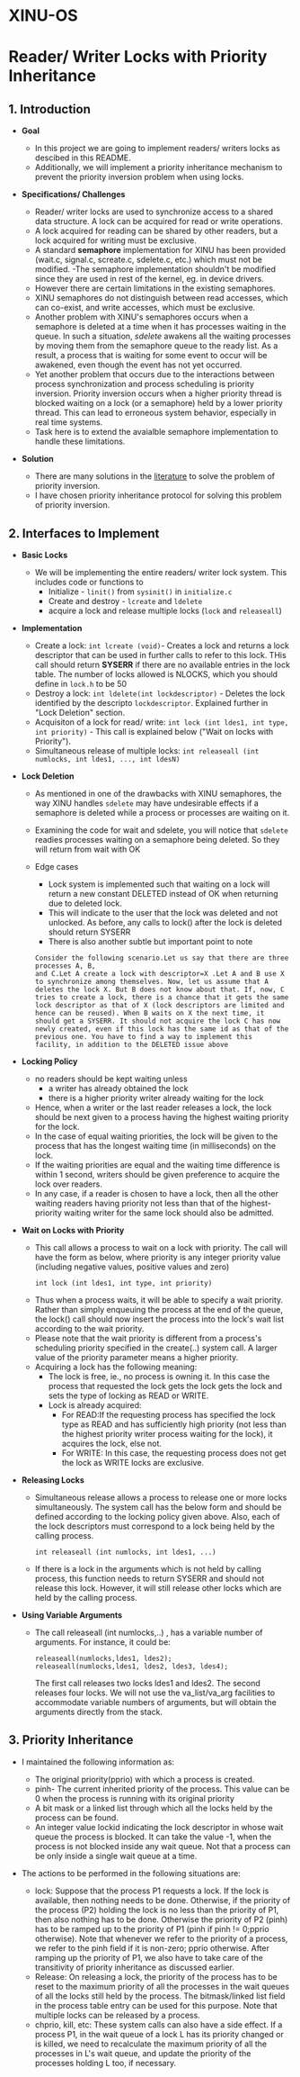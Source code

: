 # XINU-OS

# Reader/ Writer Locks with Priority Inheritance

## 1. Introduction

- **Goal**

  - In this project we are going to implement readers/ writers locks as descibed in this README.
  - Additionally, we will implement a priority inheritance mechanism to prevent the priority inversion problem when using locks.

- **Specifications/ Challenges**
  
  - Reader/ writer locks are used to synchronize access to a shared data structure. A lock can be acquired for read or write operations.
  - A lock acquired for reading can be shared by other readers, but a lock acquired for writing must be exclusive.
  - A standard **semaphore** implementation for XINU has been provided (wait.c, signal.c, screate.c, sdelete.c, etc.) which must not be modified.
  -The semaphore implementation shouldn't be modified since they are used in rest of the kernel, eg. in device drivers.
  - However there are certain limitations in the existing semaphores.
  - XINU semaphores do not distinguish between read accesses, which can co-exist, and write accesses, which must be exclusive.
  - Another problem with XINU's semaphores occurs when a semaphore is deleted at a time when it has processes waiting in the queue. In such a situation, *sdelete* awakens all the waiting processes by moving them from the semaphore queue to the ready list. As a result, a process that is waiting for some event to occur will be awakened, even though the event has not yet occurred.
  - Yet another problem that occurs due to the interactions between process synchronization and process scheduling is priority inversion. Priority inversion occurs when a higher priority thread is blocked waiting on a lock (or a semaphore) held by a lower priority thread. This can lead to erroneous system behavior, especially in real time systems.
  - Task here is to extend the avaialble semaphore implementation to handle these limitations.

- **Solution**
  - There are many solutions in the [literature](https://en.wikipedia.org/wiki/Priority_inversion) to solve the problem of priority inversion.
  - I have chosen priority inheritance protocol for solving this problem of priority inversion.

## 2. Interfaces to Implement

- **Basic Locks**
  
  - We will be implementing the entire readers/ writer lock system. This includes code or functions to 
    - Initialize - ```linit()``` from ```sysinit()``` in ```initialize.c```
    - Create and destroy - ```lcreate``` and ```ldelete```
    - acquire a lock and release multiple locks (```lock``` and ```releaseall```) 

-  **Implementation**

   - Create a lock: ```int lcreate (void)```- Creates a lock and returns a lock descriptor that can be used in further calls to refer to this lock. THis call should return **SYSERR** if there are no available entries in the lock table. The number of locks allowed is NLOCKS, which you should define in ```lock.h``` to be 50
   - Destroy a lock: ```int ldelete(int lockdescriptor)``` - Deletes the lock identified by the descripto ```lockdescriptor```. Explained further in "Lock Deletion" section.
   - Acquisiton of a lock for read/ write: ```int lock (int ldes1, int type, int priority)``` - This call is explained below ("Wait on locks with Priority").
   - Simultaneous release of multiple locks: ```int releaseall (int numlocks, int ldes1, ..., int ldesN)```

- **Lock Deletion**

  - As mentioned in one of the drawbacks with XINU semaphores, the way XINU handles ```sdelete``` may have undesirable effects if a semaphore is deleted while a process or processes are waiting on it.
  - Examining the code for wait and sdelete, you will notice that ```sdelete``` readies processes waiting on a semaphore being deleted. So they will return from wait with OK

  - Edge cases
    - Lock system is implemented such that waiting on a lock will return a new constant DELETED instead of OK when returning due to deleted lock.
    - This will indicate to the user that the lock was deleted and not unlocked. As before, any calls to lock() after the lock is deleted should return SYSERR
    - There is also another subtle but important point to note
    ```
    Consider the following scenario.Let us say that there are three processes A, B,
    and C.Let A create a lock with descriptor=X .Let A and B use X to synchronize among themselves. Now, let us assume that A
    deletes the lock X. But B does not know about that. If, now, C tries to create a lock, there is a chance that it gets the same lock descriptor as that of X (lock descriptors are limited and hence can be reused). When B waits on X the next time, it should get a SYSERR. It should not acquire the lock C has now newly created, even if this lock has the same id as that of the previous one. You have to find a way to implement this facility, in addition to the DELETED issue above
    ```
- **Locking Policy**

  - no readers should be kept waiting unless
    - a writer has already obtained the lock
    - there is a higher priority writer already waiting for the lock
  - Hence, when a writer or the last reader releases a lock, the lock should be next given to a process having the highest waiting priority for the lock.
  - In the case of equal waiting priorities, the lock will be given to the process that
has the longest waiting time (in milliseconds) on the lock.
  - If the waiting priorities are equal and the waiting time difference is within 1
second, writers should be given preference to acquire the lock over readers.
  - In any case, if a reader is chosen to have a lock, then all the
other waiting readers having priority not less than that of the highest-priority waiting writer for the same lock should also be admitted.

- **Wait on Locks with Priority**

  - This call allows a process to wait on a lock with priority. The call will have the form as below, where priority is any integer priority value (including negative values, positive values and zero)
    ```
    int lock (int ldes1, int type, int priority)
    ```
  - Thus when a process waits, it will be able to specify a wait priority. Rather than simply enqueuing the process at the end of the queue, the lock() call should now insert the process into the lock's wait list according to the wait priority.
  - Please note that the wait priority is different from a process's scheduling priority specified in the create(..) system call. A larger value of the priority parameter means a higher priority.
  - Acquiring a lock has the following meaning:
    - The lock is free, ie., no process is owning it. In this case the process that requested the lock gets the lock gets the lock and sets the type of locking as READ or WRITE.
    - Lock is already acquired:
      - For READ:If the requesting process has specified the lock type as READ and has sufficiently high priority (not less than the highest priority writer process waiting for the lock), it acquires the lock, else not.
      - For WRITE: In this case, the requesting process does not get the lock as WRITE locks are exclusive.

- **Releasing Locks**
  - Simultaneous release allows a process to release one or more locks simultaneously. The system call has the below form and should be defined according to the locking policy given above. Also, each of the lock descriptors must correspond to a lock being held by the calling process.
    ```
    int releaseall (int numlocks, int ldes1, ...)
    ```
  - If there is a lock in the arguments which is not held by calling process, this function needs to return SYSERR and should not release this lock. However, it will still release other locks which are held by the calling process.

- **Using Variable Arguments**
  - The call releaseall (int numlocks,..) , has a variable number of arguments. For instance, it could be:
    ```
    releaseall(numlocks,ldes1, ldes2);
    releaseall(numlocks,ldes1, ldes2, ldes3, ldes4);
    ```
    The first call releases two locks ldes1 and ldes2. The second releases four locks. We will not use the va_list/va_arg facilities to accommodate variable numbers of arguments, but will obtain the arguments directly from the stack.

## 3. Priority Inheritance
- I maintained the following information as:
    - The original priority(pprio) with which a process is created.
    - pinh- The current inherited priority of the process. This value can be 0 when the process is running with its original priority
    - A bit mask or a linked list through which all the locks held by the process can be found.
    - An integer value lockid indicating the lock descriptor in whose wait queue the process is blocked. It can take the value -1, when the process is not blocked inside any wait queue. Not that a process can be only inside a single wait queue at a time.

- The actions to be performed in the following situations are:
    - lock: Suppose that the process P1 requests a lock. If the lock is available, then nothing needs to be done. Otherwise, if the priority of the process (P2) holding the lock is no less than the priority of P1, then also nothing has to be done. Otherwise the priority of P2 (pinh) has to be ramped up to the priority of P1 (pinh if pinh != 0;pprio otherwise). Note that whenever we refer to the priority of a process, we refer to the pinh field if it is non-zero; pprio otherwise. After ramping up the priority of P1, we also have to take care of the transitivity of priority inheritance as discussed earlier.
    - Release: On releasing a lock, the priority of the process has to be reset to the maximum priority of all the processes in the wait queues of all the locks still held by the process. The bitmask/linked list field in the process table entry can be used for this purpose. Note that multiple locks can be released by a process. 
    - chprio, kill, etc: These system calls can also have a side effect. If a process P1, in the wait queue of a lock L has its priority changed or is killed, we need to recalculate the maximum priority of all the processes in L's wait queue, and update the priority of the processes holding L too, if necessary.